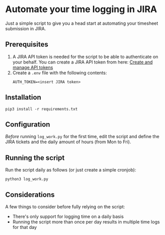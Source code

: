 # Automate your time logging in JIRA

Just a simple script to give you a head start at automating your timesheet submission in JIRA.

## Prerequisites

1. A JIRA API token is needed for the script to be able to authenticate on your behalf. You can create a JIRA API token from here: [Create and manage API tokens](https://id.atlassian.com/manage-profile/security/api-tokens)
1. Create a `.env` file with the following contents:
    ```shell
    AUTH_TOKEN=<insert JIRA token>
    ```

## Installation

```shell
pip3 install -r requirements.txt
```

## Configuration

*Before* running `log_work.py` for the first time, edit the script and define the JIRA tickets and the daily amount of hours (from Mon to Fri).

## Running the script

Run the script daily as follows (or just create a simple cronjob):

```shell
python3 log_work.py
```

## Considerations

A few things to consider before fully relying on the script:

- There's only support for logging time on a daily basis
- Running the script more than once per day results in multiple time logs for that day
